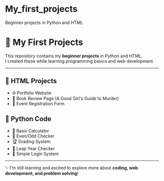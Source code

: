 # My_first_projects
Beginner projects in Python and HTML
# 🚀 My First Projects

This repository contains my **beginner projects** in Python and HTML.  
I created these while learning programming basics and web development.  

---

## 🔹 HTML Projects
- 🌐 Portfolio Website  
- 📖 Book Review Page (A Good Girl's Guide to Murder)  
- 📝 Event Registration Form  

## 🔹 Python Code
- 🔢 Basic Calculator  
- 🔄 Even/Odd Checker  
- 🏆 Grading System  
- 📅 Leap Year Checker  
- 🔑 Simple Login System  

---

✨ I’m still learning and excited to explore more about **coding, web development, and problem solving**!

